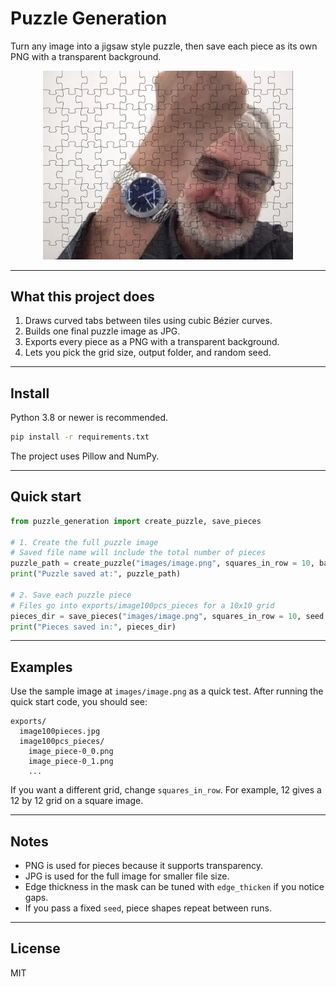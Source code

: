 # Puzzle Generation

Turn any image into a jigsaw style puzzle, then save each piece as its own PNG with a transparent background.

<p align="center">
  <img src="images/image_130pieces.jpg" alt="Source image" width="400">
</p>

---

## What this project does

1. Draws curved tabs between tiles using cubic Bézier curves.
2. Builds one final puzzle image as JPG.
3. Exports every piece as a PNG with a transparent background.
4. Lets you pick the grid size, output folder, and random seed.

---

## Install

Python 3.8 or newer is recommended.

```bash
pip install -r requirements.txt
```

The project uses Pillow and NumPy.

---

## Quick start

```python
from puzzle_generation import create_puzzle, save_pieces

# 1. Create the full puzzle image
# Saved file name will include the total number of pieces
puzzle_path = create_puzzle("images/image.png", squares_in_row = 10, base_dir = "exports")
print("Puzzle saved at:", puzzle_path)

# 2. Save each puzzle piece
# Files go into exports/image100pcs_pieces for a 10x10 grid
pieces_dir = save_pieces("images/image.png", squares_in_row = 10, seed = 123, output_dir = "exports")
print("Pieces saved in:", pieces_dir)
```

---

## Examples

Use the sample image at `images/image.png` as a quick test. After running the quick start code, you should see:

```
exports/
  image100pieces.jpg
  image100pcs_pieces/
    image_piece-0_0.png
    image_piece-0_1.png
    ...
```

If you want a different grid, change `squares_in_row`. For example, 12 gives a 12 by 12 grid on a square image.

---

## Notes

- PNG is used for pieces because it supports transparency.
- JPG is used for the full image for smaller file size.
- Edge thickness in the mask can be tuned with `edge_thicken` if you notice gaps.
- If you pass a fixed `seed`, piece shapes repeat between runs.

---

## License

MIT
